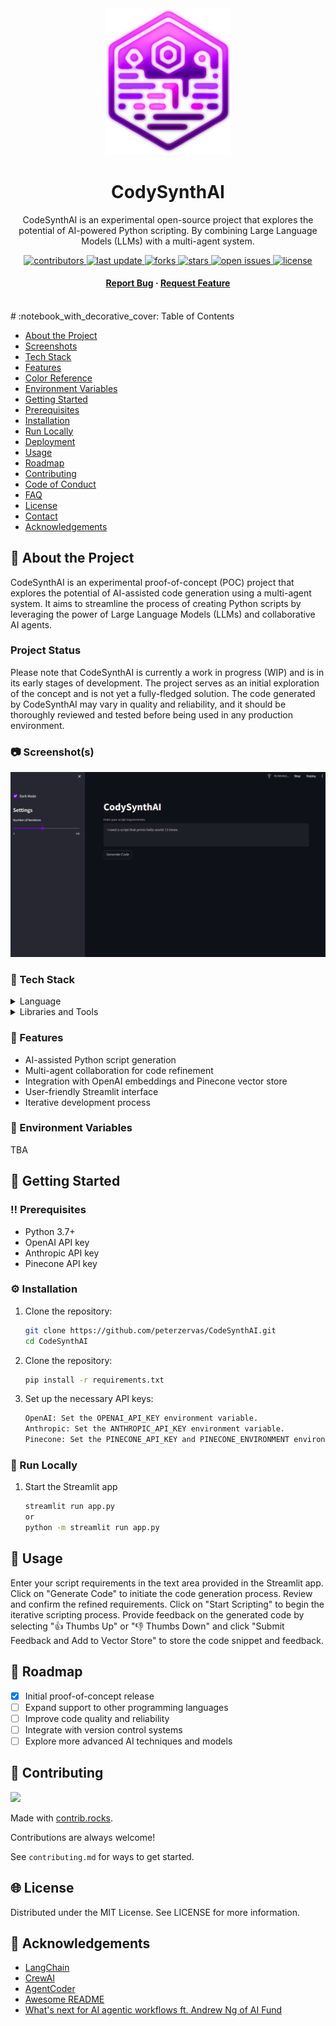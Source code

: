 <!--
Hey, thanks for using the awesome-readme-template template.  
If you have any enhancements, then fork this project and create a pull request 
or just open an issue with the label "enhancement".

Don't forget to give this project a star for additional support ;)
Maybe you can mention me or this repo in the acknowledgements too
-->
<div align="center">

  <img src="assets/logo.png" alt="logo" width="200" height="auto" />
  <h1>CodySynthAI</h1>
  <p>CodeSynthAI is an experimental open-source project that explores the potential of AI-powered Python scripting. By combining Large Language Models (LLMs) with a multi-agent system.</p>
  
<!-- Badges -->
<p>
  <a href="https://github.com/peterzervas/CodeSynthAI/graphs/contributors">
    <img src="https://img.shields.io/github/contributors/peterzervas/CodeSynthAI" alt="contributors" />
  </a>
  <a href="">
    <img src="https://img.shields.io/github/last-commit/peterzervas/CodeSynthAI" alt="last update" />
  </a>
  <a href="https://github.com/peterzervas/CodeSynthAI/network/members">
    <img src="https://img.shields.io/github/forks/peterzervas/CodeSynthAI" alt="forks" />
  </a>
  <a href="https://github.com/peterzervas/CodeSynthAI/stargazers">
    <img src="https://img.shields.io/github/stars/peterzervas/CodeSynthAI" alt="stars" />
  </a>
  <a href="https://github.com/peterzervas/CodeSynthAI/issues/">
    <img src="https://img.shields.io/github/issues/peterzervas/CodeSynthAI" alt="open issues" />
  </a>
  <a href="https://github.com/peterzervas/CodeSynthAI/blob/master/LICENSE">
    <img src="https://img.shields.io/github/license/peterzervas/CodeSynthAI.svg" alt="license" />
  </a>
</p>

<h4>
  <a href="https://github.com/peterzervas/CodeSynthAI/issues/">Report Bug</a>
  <span> · </span>
  <a href="https://github.com/peterzervas/CodeSynthAI/issues/">Request Feature</a>
</h4>
</div>

<br />
<!-- Table of Contents -->
# :notebook_with_decorative_cover: Table of Contents

- [About the Project](#star2-about-the-project)
- [Screenshots](#camera-screenshots)
- [Tech Stack](#space_invader-tech-stack)
- [Features](#dart-features)
- [Color Reference](#art-color-reference)
- [Environment Variables](#key-environment-variables)
- [Getting Started](#toolbox-getting-started)
- [Prerequisites](#bangbang-prerequisites)
- [Installation](#gear-installation)
- [Run Locally](#running-run-locally)
- [Deployment](#triangular_flag_on_post-deployment)
- [Usage](#eyes-usage)
- [Roadmap](#compass-roadmap)
- [Contributing](#wave-contributing)
- [Code of Conduct](#scroll-code-of-conduct)
- [FAQ](#grey_question-faq)
- [License](#warning-license)
- [Contact](#handshake-contact)
- [Acknowledgements](#gem-acknowledgements)

<!-- About the Project -->
## :star2: About the Project
CodeSynthAI is an experimental proof-of-concept (POC) project that explores the potential of AI-assisted code generation using a multi-agent system. It aims to streamline the process of creating Python scripts by leveraging the power of Large Language Models (LLMs) and collaborative AI agents.

### Project Status

Please note that CodeSynthAI is currently a work in progress (WIP) and is in its early stages of development. The project serves as an initial exploration of the concept and is not yet a fully-fledged solution. The code generated by CodeSynthAI may vary in quality and reliability, and it should be thoroughly reviewed and tested before being used in any production environment.

<!-- Screenshots -->
### :camera: Screenshot(s)

 <img src="https://github.com/peterzervas/CodeSynthAI/blob/main/assets/screenshot_01.png?raw=true"/>


<!-- TechStack -->
### :space_invader: Tech Stack

<details>
  <summary>Language</summary>
  <ul>
    <li><a href="https://www.python.org/">Python</a></li>
  </ul>
</details>

<details>
  <summary>Libraries and Tools</summary>
  <ul>
    <li><a href="https://www.anthropic.com/">Anthropic API</a></li>
    <li><a href="https://python.langchain.com/en/latest/">LangChain</a></li>
    <li><a href="https://github.com/hwchase17/langchain-experiments">LangChain Experimental</a></li>
    <li><a href="https://crewai.co/">CrewAI</a></li>
    <li><a href="https://streamlit.io/">Streamlit</a></li>
    <li><a href="https://openai.com/">OpenAI API</a></li>
    <li><a href="https://www.pinecone.io/">Pinecone</a></li>
  </ul>
</details>

<!-- Features -->
### :dart: Features

- AI-assisted Python script generation
- Multi-agent collaboration for code refinement
- Integration with OpenAI embeddings and Pinecone vector store
- User-friendly Streamlit interface
- Iterative development process

<!-- Env Variables -->
### :key: Environment Variables

TBA

<!-- Getting Started -->
## :toolbox: Getting Started

<!-- Prerequisites -->
### :bangbang: Prerequisites

- Python 3.7+
- OpenAI API key
- Anthropic API key
- Pinecone API key

<!-- Installation -->
### :gear: Installation

1. Clone the repository:
   ```bash
   git clone https://github.com/peterzervas/CodeSynthAI.git
   cd CodeSynthAI
2. Clone the repository:
   ```bash
   pip install -r requirements.txt
3. Set up the necessary API keys:
    ```bash
    OpenAI: Set the OPENAI_API_KEY environment variable.
    Anthropic: Set the ANTHROPIC_API_KEY environment variable.
    Pinecone: Set the PINECONE_API_KEY and PINECONE_ENVIRONMENT environment variables.
<!-- Run Locally -->
### :running: Run Locally
1. Start the Streamlit app
    ```bash
    streamlit run app.py
    or
    python -m streamlit run app.py
<!-- Usage -->
## :eyes: Usage

Enter your script requirements in the text area provided in the Streamlit app.
Click on "Generate Code" to initiate the code generation process.
Review and confirm the refined requirements.
Click on "Start Scripting" to begin the iterative scripting process.
Provide feedback on the generated code by selecting "👍 Thumbs Up" or "👎 Thumbs Down" and click "Submit Feedback and Add to Vector Store" to store the code snippet and feedback.

<!-- Roadmap -->
## :compass: Roadmap

- [x] Initial proof-of-concept release
- [ ] Expand support to other programming languages
- [ ] Improve code quality and reliability
- [ ] Integrate with version control systems
- [ ] Explore more advanced AI techniques and models
<!-- Contributing -->
## :wave: Contributing
<a href="https://github.com/peterzervas/CodeSynthAI/graphs/contributors">
  <img src="https://contrib.rocks/image?repo=peterzervas/CodeSynthAI" />
</a>

Made with [contrib.rocks](https://contrib.rocks).

Contributions are always welcome!

See `contributing.md` for ways to get started.

<!-- License -->
## :globe_with_meridians: License

Distributed under the MIT License. See LICENSE for more information.

<!-- Contact
## :handshake: Contact

<!-- Acknowledgments -->
## :gem: Acknowledgements
- [LangChain](https://www.langchain.com/)
- [CrewAI](https://www.crewai.com/)
- [AgentCoder](https://arxiv.org/html/2312.13010v2)
- [Awesome README](https://github.com/matiassingers/awesome-readme)
- [What's next for AI agentic workflows ft. Andrew Ng of AI Fund](https://www.youtube.com/watch?v=sal78ACtGTc&ab_channel=SequoiaCapital)
